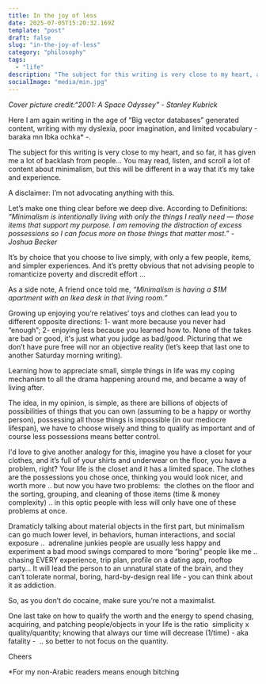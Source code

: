 ```yaml
---
title: In the joy of less
date: 2025-07-05T15:20:32.169Z
template: "post"
draft: false
slug: "in-the-joy-of-less"
category: "philosophy"
tags:
  - "life"
description: "The subject for this writing is very close to my heart, and so far, it has given me a lot of backlash from people... You may read, listen, and scroll a lot of content about minimalism, but this will be different in a way that it’s my take and experience."
socialImage: "media/min.jpg"
---
```


_Cover picture credit:“2001: A Space Odyssey” - Stanley Kubrick_

Here I am again writing in the age of “Big vector databases” generated content, writing with my dyslexia, poor imagination, and limited vocabulary - baraka mn lbka ochka* -. 

The subject for this writing is very close to my heart, and so far, it has given me a lot of backlash from people... You may read, listen, and scroll a lot of content about minimalism, but this will be different in a way that it’s my take and experience.

A disclaimer: I’m not advocating anything with this.

Let’s make one thing clear before we deep dive. According to Definitions: _“Minimalism is intentionally living with only the things I really need — those items that support my purpose. I am removing the distraction of excess possessions so I can focus more on those things that matter most.” - Joshua Becker_

It’s by choice that you choose to live simply, with only a few people, items, and simpler experiences. And it’s pretty obvious that not advising people to romanticize poverty and discredit effort ...

As a side note, A friend once told me, _“Minimalism is having a $1M apartment with an Ikea desk in that living room.”_

Growing up enjoying you’re relatives’ toys and clothes can lead you to different opposite directions: 1- want more because you never had “enough”; 2- enjoying less because you learned how to. None of the takes are bad or good, it's just what you judge as bad/good. Picturing that we don’t have pure free will nor an objective reality (let’s keep that last one to another Saturday morning writing).

Learning how to appreciate small, simple things in life was my coping mechanism to all the drama happening around me, and became a way of living after.

The idea, in my opinion, is simple, as there are billions of objects of possibilities of things that you can own (assuming to be a happy or worthy person), possessing all those things is impossible (in our mediocre lifespan), we have to choose wisely and thing to qualify as important and of course less possessions means better control.

I'd love to give another analogy for this, imagine you have a closet for your clothes, and it’s full of your shirts and underwear on the floor, you have a problem, right? Your life is the closet and it has a limited space. The clothes are the possessions you chose once, thinking you would look nicer, and worth more .. but now you have two problems:  the clothes on the floor and the sorting, grouping, and cleaning of those items (time & money complexity) .. in this optic people with less will only have one of these problems at once.

Dramaticly talking about material objects in the first part, but minimalism can go much lower level, in behaviors, human interactions, and social exposure ..  adrenaline junkies people are usually less happy and experiment a bad mood swings compared to more “boring” people like me .. chasing EVERY experience, trip plan, profile on a dating app, rooftop party… It will lead the person to an unnatural state of the brain, and they can’t tolerate normal, boring, hard-by-design real life - you can think about it as addiction. 

So, as you don’t do cocaine, make sure you’re not a maximalist.

One last take on how to qualify the worth and the energy to spend chasing, acquiring, and patching people/objects in your life is the ratio  simplicity x quality/quantity; knowing that always our time will decrease (1/time) - aka fatality -  .. so better to not focus on the quantity.

Cheers 

*For my non-Arabic readers means enough bitching